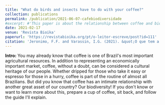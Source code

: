 ```yaml
---
title: "What do birds and insects have to do with your coffee?"
collection: publications
permalink: /publication/2021-06-07-cafebiodiversidade
#excerpt: #'This paper is about the relationship between coffee and biodiversity.'
date: 2021-02-17
venue: 'Revista Bioika'
paperurl: 'https://revistabioika.org/pt/o-leitor-escreve/post?id=111'
citation: 'Jeronimo, F.F. and Varassin, I.G. (2021). &quot;O que tem a ver aves e insetos com seu café?.&quot; <i>Revista Bioika</i>. 7.'
---
```


<b>Intro:</b> You may already know that coffee is one of Brazil's most important agricultural resources. In addition to representing an economically important market, coffee, without a doubt, can be considered a cultural heritage of our people. Whether dripped for those who take it easy or espresso for those in a hurry, coffee is part of the routine of almost all Brazilians. But did you know that coffee has an intimate relationship with another great asset of our country? Our biodiversity! If you don't know or want to learn more about this, prepare a cup of coffee, sit back, and follow the guide I'll explain.